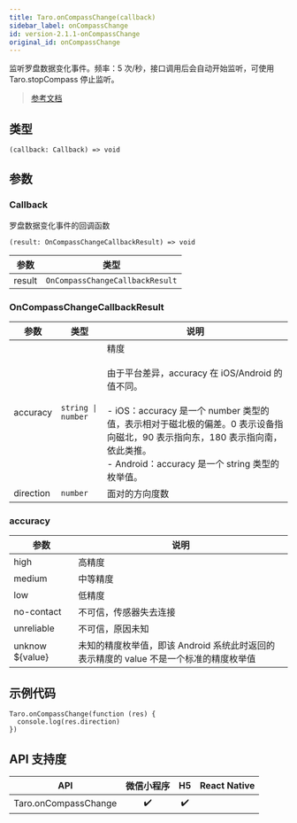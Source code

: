 ```yaml
---
title: Taro.onCompassChange(callback)
sidebar_label: onCompassChange
id: version-2.1.1-onCompassChange
original_id: onCompassChange
---
```


监听罗盘数据变化事件。频率：5 次/秒，接口调用后会自动开始监听，可使用 Taro.stopCompass 停止监听。

> [参考文档](https://developers.weixin.qq.com/miniprogram/dev/api/device/compass/wx.onCompassChange.html)

## 类型

```tsx
(callback: Callback) => void
```

## 参数

### Callback

罗盘数据变化事件的回调函数

```tsx
(result: OnCompassChangeCallbackResult) => void
```

<table>
  <thead>
    <tr>
      <th>参数</th>
      <th>类型</th>
    </tr>
  </thead>
  <tbody>
    <tr>
      <td>result</td>
      <td><code>OnCompassChangeCallbackResult</code></td>
    </tr>
  </tbody>
</table>

### OnCompassChangeCallbackResult

<table>
  <thead>
    <tr>
      <th>参数</th>
      <th>类型</th>
      <th>说明</th>
    </tr>
  </thead>
  <tbody>
    <tr>
      <td>accuracy</td>
      <td><code>string | number</code></td>
      <td>精度<br /><br />由于平台差异，accuracy 在 iOS/Android 的值不同。<br /><br />- iOS：accuracy 是一个 number 类型的值，表示相对于磁北极的偏差。0 表示设备指向磁北，90 表示指向东，180 表示指向南，依此类推。<br />- Android：accuracy 是一个 string 类型的枚举值。</td>
    </tr>
    <tr>
      <td>direction</td>
      <td><code>number</code></td>
      <td>面对的方向度数</td>
    </tr>
  </tbody>
</table>

### accuracy

<table>
  <thead>
    <tr>
      <th>参数</th>
      <th>说明</th>
    </tr>
  </thead>
  <tbody>
    <tr>
      <td>high</td>
      <td>高精度</td>
    </tr>
    <tr>
      <td>medium</td>
      <td>中等精度</td>
    </tr>
    <tr>
      <td>low</td>
      <td>低精度</td>
    </tr>
    <tr>
      <td>no-contact</td>
      <td>不可信，传感器失去连接</td>
    </tr>
    <tr>
      <td>unreliable</td>
      <td>不可信，原因未知</td>
    </tr>
    <tr>
      <td>unknow ${value}</td>
      <td>未知的精度枚举值，即该 Android 系统此时返回的表示精度的 value 不是一个标准的精度枚举值</td>
    </tr>
  </tbody>
</table>

## 示例代码

```tsx
Taro.onCompassChange(function (res) {
  console.log(res.direction)
})
```

## API 支持度

| API | 微信小程序 | H5 | React Native |
| :---: | :---: | :---: | :---: |
| Taro.onCompassChange | ✔️ | ✔️ |  |
